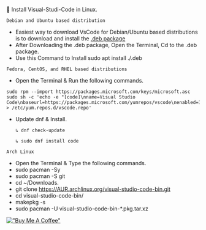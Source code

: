 🐧 Install Visual-Studi-Code in Linux.

```
Debian and Ubuntu based distribution
```
- Easiest way to download VsCode for Debian/Ubuntu based distributions is to download and install the [.deb package ](https://go.microsoft.com/fwlink/?LinkID=760868)
- After Downloading the .deb package, Open the Terminal, Cd to the .deb package.
- Use this Command to Install sudo apt install ./<file>.deb
 
```
Fedora, CentOS, and RHEL based distributions
```
- Open the Terminal & Run the following commands.

```
sudo rpm --import https://packages.microsoft.com/keys/microsoft.asc
sudo sh -c 'echo -e "[code]\nname=Visual Studio Code\nbaseurl=https://packages.microsoft.com/yumrepos/vscode\nenabled=1\ngpgcheck=1\ngpgkey=https://packages.microsoft.com/keys/microsoft.asc" > /etc/yum.repos.d/vscode.repo'
```
 - Update dnf & Install.
 
      ```
    ↳ dnf check-update
      ```
      ```
    ↳ sudo dnf install code
      ```
 
 ```
 Arch Linux
 ```
 -  Open the Terminal & Type the following commands.
 -  sudo pacman -Sy
 -  sudo pacman -S git
 -  cd ~/Downloads.
 -  git clone https://AUR.archlinux.org/visual-studio-code-bin.git
 -  cd visual-studio-code-bin/
 -  makepkg -s
 -  sudo pacman -U visual-studio-code-bin-*.pkg.tar.xz



  
 

[!["Buy Me A Coffee"](https://www.buymeacoffee.com/assets/img/custom_images/orange_img.png)](https://www.buymeacoffee.com/spongly)



